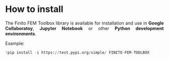 <h1>How to install</h1>

<p align="justify">The Finito FEM Toolbox library is available for installation and use in <b>Google Collaboratoy</b>, <b>Jupyter Notebook</b> or other <b>Python development environments</b>.</p>

Example:
```python
!pip install -i https://test.pypi.org/simple/ FINITO-FEM-TOOLBOX
```
